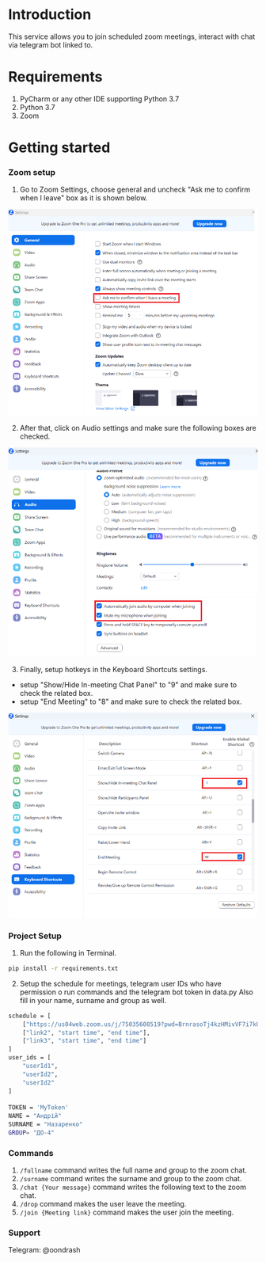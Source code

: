 # Introduction
This service allows you to join scheduled zoom meetings, interact with chat via telegram bot linked to.

# Requirements
1. PyCharm or any other IDE supporting Python 3.7
2. Python 3.7
3. Zoom

# Getting started
### Zoom setup
1. Go to Zoom Settings, choose general and uncheck "Ask me to confirm when I leave" box as it is shown below.

![](assets/settngs1.png)

2. After that, click on Audio settings and make sure the following boxes are checked.

![](assets/settngs4.png)

3. Finally, setup hotkeys in the Keyboard Shortcuts settings.
 - setup "Show/Hide In-meeting Chat Panel" to "9" and make sure to check the related box.
 - setup "End Meeting" to "8" and make sure to check the related box.

![](assets/settngs3.png)

### Project Setup

1. Run the following in Terminal.
```bash
pip install -r requirements.txt
```
2. Setup the schedule for meetings, telegram user IDs who have permission o run commands and the telegram bot token in data.py
Also fill in your name, surname and group as well.
```bash
schedule = [
    ["https://us04web.zoom.us/j/75035608519?pwd=BrnrasoTj4kzHMivVF7i7kUXen0kOG.1", "8:40", "10:35"],
    ["link2", "start time", "end time"],
    ["link3", "start time", "end time"]
]
user_ids = [
    "userId1",
    "userId2",
    "userId2"
]

TOKEN = 'MyToken'
NAME = "Андрій"
SURNAME = "Назаренко"
GROUP= "ДО-4"
```

### Commands
1. ```/fullname``` command writes the full name and group to the zoom chat.
2. ```/surname``` command writes the surname and group to the zoom chat.
3. ```/chat {Your message}``` command writes the following text to the zoom chat.
4. ```/drop``` command makes the user leave the meeting.
5. ```/join {Meeting link}``` command makes the user join the meeting.

### Support
Telegram: @oondrash
